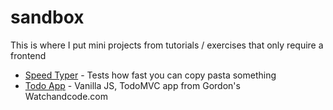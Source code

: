 # sandbox

This is where I put mini projects from tutorials / exercises that only require a frontend

- [Speed Typer](https://vincentntang.github.io/sandbox/speed-typer/index.html) - Tests how fast you can copy pasta something
- [Todo App](https://vincentntang.github.io/sandbox/todo) - Vanilla JS, TodoMVC app from Gordon's Watchandcode.com
